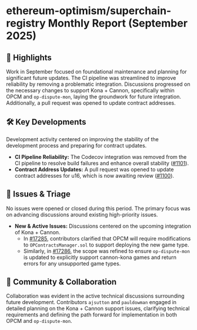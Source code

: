 # ethereum-optimism/superchain-registry Monthly Report (September 2025)

## 🚀 Highlights
Work in September focused on foundational maintenance and planning for significant future updates. The CI pipeline was streamlined to improve reliability by removing a problematic integration. Discussions progressed on the necessary changes to support Kona + Cannon, specifically within OPCM and `op-dispute-mon`, laying the groundwork for future integration. Additionally, a pull request was opened to update contract addresses.

## 🛠️ Key Developments
Development activity centered on improving the stability of the development process and preparing for contract updates.

- **CI Pipeline Reliability:** The Codecov integration was removed from the CI pipeline to resolve build failures and enhance overall stability ([#1101](https://github.com/ethereum-optimism/superchain-registry/pull/1101)).
- **Contract Address Updates:** A pull request was opened to update contract addresses for u16, which is now awaiting review ([#1100](https://github.com/ethereum-optimism/superchain-registry/pull/1100)).

## 🐛 Issues & Triage
No issues were opened or closed during this period. The primary focus was on advancing discussions around existing high-priority issues.

- **New & Active Issues:** Discussions centered on the upcoming integration of Kona + Cannon.
    - In [#17285](https://github.com/ethereum-optimism/superchain-registry/issues/17285), contributors clarified that OPCM will require modifications to `OPContractsManager.sol` to support deploying the new game type.
    - Similarly, in [#17286](https://github.com/ethereum-optimism/superchain-registry/issues/17286), the scope was refined to ensure `op-dispute-mon` is updated to explicitly support cannon-kona games and return errors for any unsupported game types.

## 💬 Community & Collaboration
Collaboration was evident in the active technical discussions surrounding future development. Contributors `ajsutton` and `pauldowman` engaged in detailed planning on the Kona + Cannon support issues, clarifying technical requirements and defining the path forward for implementation in both OPCM and `op-dispute-mon`.